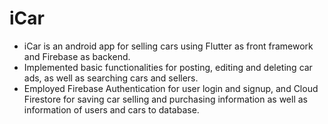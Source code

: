 # iCar
- iCar is an android app for selling cars using Flutter as front framework and Firebase as backend. 
- Implemented basic functionalities for posting, editing and deleting car ads, as well as searching cars and sellers.
- Employed Firebase Authentication for user login and signup, and Cloud Firestore for saving car selling and purchasing information as well as information of users and cars to database.



